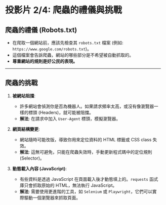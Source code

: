# 投影片 2/4: 爬蟲的禮儀與挑戰

## 爬蟲的禮儀 (Robots.txt)

* 在爬取一個網站前，應該先檢查其 `robots.txt` 檔案 (例如: `https://www.google.com/robots.txt`)。
* 這個檔案會告訴爬蟲，網站的哪些部分是不希望被自動抓取的。
* **尊重網站的規則是好公民的表現。**

---

## 爬蟲的挑戰

1. **被網站阻擋**:
    * 許多網站會偵測你是否為機器人。如果請求頻率太高，或沒有像瀏覽器一樣的標頭 (Headers)，就可能被阻擋。
    * **解法**: 在請求中加入 `User-Agent` 標頭，模擬瀏覽器。

2. **網頁結構變更**:
    * 網站隨時可能改版，導致你用來定位資料的 HTML 標籤或 CSS class 失效。
    * **解法**: 這無可避免，只能在爬蟲失效時，手動更新程式碼中的定位規則 (Selector)。

3. **動態載入內容 (JavaScript)**:
    * 有些資料是透過 JavaScript 在頁面載入後才動態填上的。`requests` 函式庫只會抓取原始的 HTML，無法執行 JavaScript。
    * **解法**: 需要使用更進階的工具，如 `Selenium` 或 `Playwright`，它們可以實際驅動一個瀏覽器來抓取頁面。